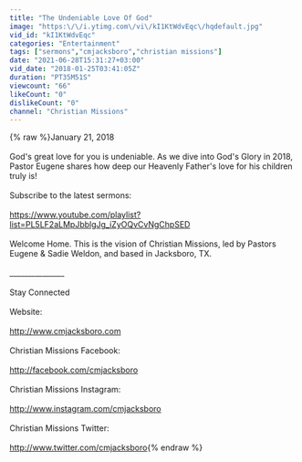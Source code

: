 ```yaml
---
title: "The Undeniable Love Of God"
image: "https:\/\/i.ytimg.com\/vi\/kI1KtWdvEqc\/hqdefault.jpg"
vid_id: "kI1KtWdvEqc"
categories: "Entertainment"
tags: ["sermons","cmjacksboro","christian missions"]
date: "2021-06-28T15:31:27+03:00"
vid_date: "2018-01-25T03:41:05Z"
duration: "PT35M51S"
viewcount: "66"
likeCount: "0"
dislikeCount: "0"
channel: "Christian Missions"
---
```

{% raw %}January 21, 2018<br /><br />God's great love for you is undeniable. As we dive into God's Glory in 2018, Pastor Eugene shares how deep our Heavenly Father's love for his children truly is!<br /><br />Subscribe to the latest sermons:<br /><br /><a rel="nofollow" target="blank" href="https://www.youtube.com/playlist?list=PL5LF2aLMpJbblgJg_iZyOQvCvNgChpSED">https://www.youtube.com/playlist?list=PL5LF2aLMpJbblgJg_iZyOQvCvNgChpSED</a><br /><br />Welcome Home. This is the vision of Christian Missions, led by Pastors Eugene &amp; Sadie Weldon, and based in Jacksboro, TX.<br /><br />_______________<br /><br />Stay Connected<br /><br />Website:<br /><br /><a rel="nofollow" target="blank" href="http://www.cmjacksboro.com">http://www.cmjacksboro.com</a><br /><br />Christian Missions Facebook:<br /><br /><a rel="nofollow" target="blank" href="http://facebook.com/cmjacksboro">http://facebook.com/cmjacksboro</a><br /><br />Christian Missions Instagram:<br /><br /><a rel="nofollow" target="blank" href="http://www.instagram.com/cmjacksboro">http://www.instagram.com/cmjacksboro</a><br /><br />Christian Missions Twitter:<br /><br /><a rel="nofollow" target="blank" href="http://www.twitter.com/cmjacksboro">http://www.twitter.com/cmjacksboro</a>{% endraw %}
